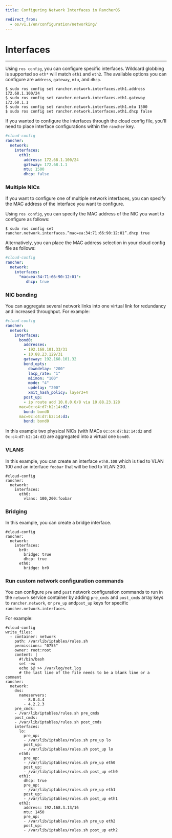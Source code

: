 ```yaml
---
title: Configuring Network Interfaces in RancherOS

redirect_from:
  - os/v1.1/en/configuration/networking/
---
```


# Interfaces
---

Using `ros config`, you can configure specific interfaces. Wildcard globbing is supported so `eth*` will match `eth1` and `eth2`.  The available options you can configure are `address`, `gateway`, `mtu`, and `dhcp`.

```
$ sudo ros config set rancher.network.interfaces.eth1.address 172.68.1.100/24
$ sudo ros config set rancher.network.interfaces.eth1.gateway 172.68.1.1
$ sudo ros config set rancher.network.interfaces.eth1.mtu 1500
$ sudo ros config set rancher.network.interfaces.eth1.dhcp false
```

If you wanted to configure the interfaces through the cloud config file, you'll need to place interface configurations within the `rancher` key.

```yaml
#cloud-config
rancher:
  network:
    interfaces:
      eth1:
        address: 172.68.1.100/24
        gateway: 172.68.1.1
        mtu: 1500
        dhcp: false
```

### Multiple NICs

If you want to configure one of multiple network interfaces, you can specify the MAC address of the interface you want to configure.

Using `ros config`, you can specify the MAC address of the NIC you want to configure as follows:

```
$ sudo ros config set rancher.network.interfaces.”mac=ea:34:71:66:90:12:01”.dhcp true
```

Alternatively, you can place the MAC address selection in your cloud config file as follows:

```yaml
#cloud-config
rancher:
  network:
    interfaces:
      "mac=ea:34:71:66:90:12:01":
         dhcp: true
```

### NIC bonding

You can aggregate several network links into one virtual link for redundancy and increased throughput. For example:

```yaml
#cloud-config
rancher:
  network:
    interfaces:
      bond0:
        addresses:
        - 192.168.101.33/31
        - 10.88.23.129/31
        gateway: 192.168.101.32
        bond_opts:
          downdelay: "200"
          lacp_rate: "1"
          miimon: "100"
          mode: "4"
          updelay: "200"
          xmit_hash_policy: layer3+4
        post_up:
        - ip route add 10.0.0.0/8 via 10.88.23.128
      mac=0c:c4:d7:b2:14:d2:
        bond: bond0
      mac=0c:c4:d7:b2:14:d3:
        bond: bond0
```

In this example two physical NICs (with MACs `0c:c4:d7:b2:14:d2` and `0c:c4:d7:b2:14:d3`) are aggregated into a virtual one `bond0`.

### VLANS

In this example, you can create an interface `eth0.100` which is tied to VLAN 100 and an interface `foobar` that will be tied to VLAN 200.

```
#cloud-config
rancher:
  network:
    interfaces:
      eth0:
        vlans: 100,200:foobar
```

### Bridging

In this example, you can create a bridge interface.

```
#cloud-config
rancher:
  network:
    interfaces:
      br0:
        bridge: true
        dhcp: true
      eth0:
        bridge: br0
```

### Run custom network configuration commands

You can configure `pre` and `post` network configuration commands to run in the `network` service container by adding `pre_cmds` and `post_cmds` array keys to `rancher.network`, or `pre_up` and`post_up` keys for specific `rancher.network.interfaces`.

For example:

```
#cloud-config
write_files:
  - container: network
    path: /var/lib/iptables/rules.sh
    permissions: "0755"
    owner: root:root
    content: |
      #!/bin/bash
      set -ex
      echo $@ >> /var/log/net.log
      # the last line of the file needs to be a blank line or a comment
rancher:
  network:
    dns:
      nameservers:
        - 8.8.4.4
        - 4.2.2.3
    pre_cmds:
    - /var/lib/iptables/rules.sh pre_cmds
    post_cmds:
    - /var/lib/iptables/rules.sh post_cmds
    interfaces:
      lo:
        pre_up:
        - /var/lib/iptables/rules.sh pre_up lo
        post_up:
        - /var/lib/iptables/rules.sh post_up lo
      eth0:
        pre_up:
        - /var/lib/iptables/rules.sh pre_up eth0
        post_up:
        - /var/lib/iptables/rules.sh post_up eth0
      eth1:
        dhcp: true
        pre_up:
        - /var/lib/iptables/rules.sh pre_up eth1
        post_up:
        - /var/lib/iptables/rules.sh post_up eth1
      eth2:
        address: 192.168.3.13/16
        mtu: 1450
        pre_up:
        - /var/lib/iptables/rules.sh pre_up eth2
        post_up:
        - /var/lib/iptables/rules.sh post_up eth2
```


